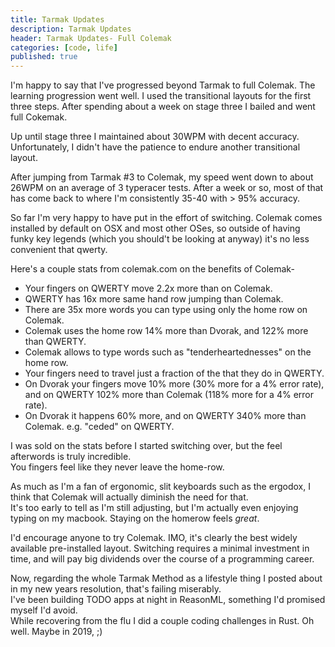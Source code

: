 ```yaml
---
title: Tarmak Updates
description: Tarmak Updates
header: Tarmak Updates- Full Colemak
categories: [code, life]
published: true
---
```

I'm happy to say that I've progressed beyond Tarmak to full Colemak.
The learning progression went well. I used the transitional layouts for the first three steps.
After spending about a week on stage three I bailed and went full Cokemak.  

Up until stage three I maintained about 30WPM with decent accuracy.
Unfortunately, I didn't have the patience to endure another transitional layout.

After jumping from Tarmak #3 to Colemak, my speed went down to about 26WPM on an average of 3 typeracer tests.
After a week or so, most of that has come back to where I'm consistently 35-40 with > 95% accuracy.

So far I'm very happy to have put in the effort of switching. 
Colemak comes installed by default on OSX and most other OSes, so outside of having funky key legends (which you should't be looking at anyway) it's no less convenient that qwerty. 

Here's a couple stats from colemak.com on the benefits of Colemak-
- Your fingers on QWERTY move 2.2x more than on Colemak. 
- QWERTY has 16x more same hand row jumping than Colemak.
- There are 35x more words you can type using only the home row on Colemak.
- Colemak uses the home row 14% more than Dvorak, and 122% more than QWERTY.    
- Colemak allows to type words such as "tenderheartednesses" on the home row.
- Your fingers need to travel just a fraction of the that they do in QWERTY.
- On Dvorak your fingers move 10% more (30% more for a 4% error rate),
and on QWERTY 102% more than Colemak (118% more for a 4% error rate).  
- On Dvorak it happens 60% more, and on QWERTY 340% more than Colemak.
e.g. "ceded" on QWERTY.

I was sold on the stats before I started switching over, but the feel afterwords is truly incredible.  
You fingers feel like they never leave the home-row.

As much as I'm a fan of ergonomic, slit keyboards such as the ergodox, I think that Colemak will actually diminish the need for that.  
It's too early to tell as I'm still adjusting, but I'm actually even enjoying typing on my macbook. Staying on the homerow feels _great_.  

I'd encourage anyone to try Colemak. IMO, it's clearly the best widely available pre-installed layout.
Switching requires a minimal investment in time, and will pay big dividends over the course of a programming career.

Now, regarding the whole Tarmak Method as a lifestyle thing I posted about in my new years resolution, that's failing miserably.  
I've been building TODO apps at night in ReasonML, something I'd promised myself I'd avoid.  
While recovering from the flu I did a couple coding challenges in Rust. Oh well.
Maybe in 2019, ;)


